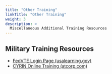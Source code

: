 ```yaml
---
title: "Other Training"
linkTitle: "Other Training"
weight: 3
description: >
  Miscellaneous Additional Training Resources
---
```


## Military  Training Resources
- [FedVTE Login Page (usalearning.gov)](https://fedvte.usalearning.gov/)
- [CYRIN Online Training (atcorp.com)](https://cyrin.atcorp.com/)
